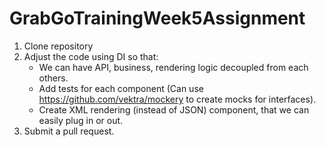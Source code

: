 # GrabGoTrainingWeek5Assignment

1. Clone repository
2. Adjust the code using DI so that:
    - We can have API, business, rendering logic decoupled from each others.
    - Add tests for each component (Can use https://github.com/vektra/mockery to create mocks for interfaces).
    - Create XML rendering (instead of JSON) component, that we can easily plug in or out.
3. Submit a pull request.